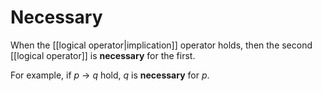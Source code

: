 # Necessary
When the [[logical operator|implication]] operator holds, then the second [[logical operator]] is **necessary** for the first.

For example, if *p* $\rightarrow$ *q* hold, *q* is **necessary** for *p*.